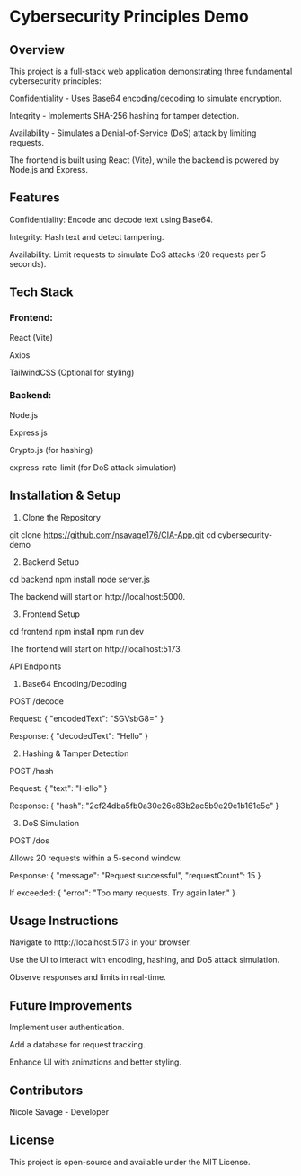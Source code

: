 
# Cybersecurity Principles Demo

## Overview

This project is a full-stack web application demonstrating three fundamental cybersecurity principles:

Confidentiality - Uses Base64 encoding/decoding to simulate encryption.

Integrity - Implements SHA-256 hashing for tamper detection.

Availability - Simulates a Denial-of-Service (DoS) attack by limiting requests.

The frontend is built using React (Vite), while the backend is powered by Node.js and Express.

## Features

Confidentiality: Encode and decode text using Base64.

Integrity: Hash text and detect tampering.

Availability: Limit requests to simulate DoS attacks (20 requests per 5 seconds).

## Tech Stack

### Frontend:

React (Vite)

Axios

TailwindCSS (Optional for styling)

### Backend:

Node.js

Express.js

Crypto.js (for hashing)

express-rate-limit (for DoS attack simulation)

## Installation & Setup

1. Clone the Repository

git clone https://github.com/nsavage176/CIA-App.git
cd cybersecurity-demo

2. Backend Setup

cd backend
npm install
node server.js

The backend will start on http://localhost:5000.

3. Frontend Setup

cd frontend
npm install
npm run dev

The frontend will start on http://localhost:5173.

API Endpoints

1. Base64 Encoding/Decoding

POST /decode

Request: { "encodedText": "SGVsbG8=" }

Response: { "decodedText": "Hello" }

2. Hashing & Tamper Detection

POST /hash

Request: { "text": "Hello" }

Response: { "hash": "2cf24dba5fb0a30e26e83b2ac5b9e29e1b161e5c" }

3. DoS Simulation

POST /dos

Allows 20 requests within a 5-second window.

Response: { "message": "Request successful", "requestCount": 15 }

If exceeded: { "error": "Too many requests. Try again later." }

## Usage Instructions

Navigate to http://localhost:5173 in your browser.

Use the UI to interact with encoding, hashing, and DoS attack simulation.

Observe responses and limits in real-time.

## Future Improvements

Implement user authentication.

Add a database for request tracking.

Enhance UI with animations and better styling.

## Contributors
 Nicole Savage - Developer

## License

This project is open-source and available under the MIT License.